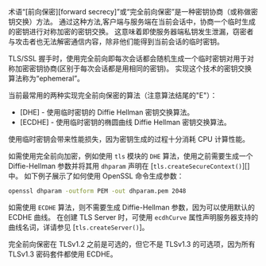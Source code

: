 
<!-- type=misc -->

术语“[前向保密][forward secrecy]”或“完全前向保密”是一种密钥协商（或称做密钥交换）方法。
通过这种方法,客户端与服务端在当前会话中，协商一个临时生成的密钥进行对称加密的密钥交换。
这意味着即使服务器端私钥发生泄漏，窃密者与攻击者也无法解密通信内容，除非他们能得到当前会话的临时密钥。

TLS/SSL 握手时，使用完全前向即每次会话都会随机生成一个临时密钥对用于对称加密密钥协商(区别于每次会话都是用相同的密钥)。
实现这个技术的密钥交换算法称为“ephemeral”。

当前最常用的两种实现完全前向保密的算法（注意算法结尾的"E"）：

* [DHE] - 使用临时密钥的 Diffie Hellman 密钥交换算法。
* [ECDHE] - 使用临时密钥的椭圆曲线 Diffie Hellman 密钥交换算法。

使用临时密钥会带来性能损失，因为密钥生成的过程十分消耗 CPU 计算性能。

如需使用完全前向加密，例如使用 `tls` 模块的 `DHE` 算法，使用之前需要生成一个 Diffie-Hellman 参数并将其用 `dhparam` 声明在 [`tls.createSecureContext()`][] 中。
如下例子展示了如何使用 OpenSSL 命令生成参数：

```bash
openssl dhparam -outform PEM -out dhparam.pem 2048
```
如需使用 `ECDHE` 算法，则不需要生成 Diffie-Hellman 参数，因为可以使用默认的 ECDHE 曲线。
在创建 TLS Server 时，可使用 `ecdhCurve` 属性声明服务器支持的曲线名词，详请参见 [`tls.createServer()`]。

完全前向保密在 TLSv1.2 之前是可选的，但它不是 TLSv1.3 的可选项，因为所有 TLSv1.3 密码套件都使用 ECDHE。

